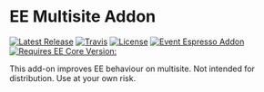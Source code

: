 EE Multisite Addon
=========
[![Latest Release](https://img.shields.io/github/tag/eventespresso/eea-multisite.svg?style=flat&label=Latest%20Release)](https://github.com/eventespresso/eea-multisite/releases)
[![Travis](https://travis-ci.org/eventespresso/eea-multisite.svg?branch=master)](https://travis-ci.org/eventespresso/eea-multisite)
[![License](https://img.shields.io/badge/License-GPLv2-blue.svg?style=flat)](https://www.gnu.org/licenses/gpl-2.0.html)
[![Event Espresso Addon](https://img.shields.io/badge/Addon%20For-Event%20Espresso-blue.svg)](https://github.com/eventespresso/event-espresso-core)
[![Requires EE Core Version:](https://img.shields.io/badge/requires%20EE%20core-4.9.26.p-red.svg)](https://github.com/eventespresso/event-espresso-core/releases/tag/4.9.26.p)

This add-on improves EE behaviour on multisite. Not intended for distribution. Use at your own risk.

